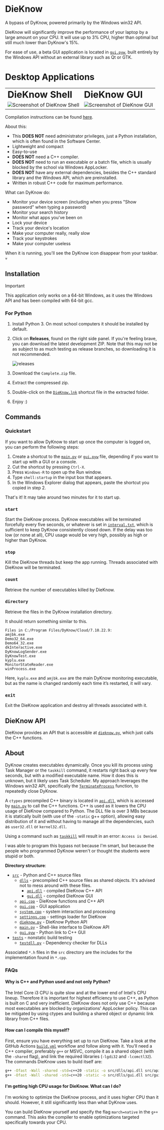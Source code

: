 # DieKnow

A bypass of DyKnow, powered primarily by the Windows win32 API.

DieKnow will significantly improve the performance of your laptop by a large amount on your CPU. It will use up to 3% CPU, higher than optimal but still much lower than DyKnow's 15%.

For ease of use, a beta GUI application is located in [`gui.pyw`](src/gui.pyw), built entirely by the Windows API without an external library such as Qt or GTK.

# Desktop Applications

<table border="0">
 <tr>
    <td><b style="font-size:30px">DieKnow Shell</b></td>
    <td><b style="font-size:30px">DieKnow GUI</b></td>
 </tr>
 <tr>
    <td><img src="https://github.com/user-attachments/assets/5b02591e-28fd-450e-89fd-8b3fcf540f42" alt="Screenshot of DieKnow Shell"></td>
    <td><img src="screenshots/screenshot4.png" alt="Screenshot of DieKnow GUI"></td>
 </tr>
</table>

Compilation instructions can be found [here](COMPILING.md).

About this:
* This **DOES NOT** need administrator privileges, just a Python installation, which is often found in the Software Center.
* Lightweight and compact
* Easy-to-use
* **DOES NOT** need a C++ compiler.
* **DOES NOT** need to run an executable or a batch file, which is usually blocked by the school via Windows AppLocker.
* **DOES NOT** have any external dependencies, besides the C++ standard library and the Windows API, which are preinstalled.
* Written in robust C++ code for maximum performance.

What can DyKnow do:

* Monitor your device screen (including when you press "Show password" when typing a password)
* Monitor your search history
* Monitor what apps you've been on
* Lock your device
* Track your device's location
* Make your computer really, really slow
* Track your keystrokes
* Make your computer useless

When it is running, you'll see the DyKnow icon disappear from your taskbar. 💀

## Installation

> [!IMPORTANT]
> This application only works on a 64-bit Windows, as it uses the Windows API and has been compiled with 64-bit gcc.

### For Python

1. Install Python 3. On most school computers it should be installed by default.
2. Click on **Releases**, found on the right side panel. If you're feeling brave, you can download the latest development ZIP. Note that this may not be as subject to as much testing as release branches, so downloading it is not recommended.

   ![releases](screenshots/releases.png)

3. Download the `Complete.zip` file.
4. Extract the compressed zip.
5. Double-click on the [`DieKnow.lnk`](DieKnow.lnk) shortcut file in the extracted folder.
6. Enjoy :)

## Commands

### Quickstart

If you want to allow DyKnow to start up once the computer is logged on, you can perform the following steps:

1. Create a shortcut to the [`main.py`](src/main.py) or [`gui.pyw`](src/gui.pyw) file, depending if you want to start up with a GUI or a console.
2. Cut the shortcut by pressing `Ctrl-X`.
3. Press `Windows-R` to open up the Run window.
4. Type `shell:startup` in the input box that appears.
5. In the Windows Explorer dialog that appears, paste the shortcut you copied in step 2.

That's it! It may take around two minutes for it to start up.

### `start`

Start the DieKnow process. DyKnow executables will be terminated forcefully every five seconds, or whatever is set in [`interval.txt`](interval.txt), which is sufficient to keep DyKnow consistently closed down. If the delay was too low (or none at all), CPU usage would be very high, possibly as high or higher than DyKnow.

### `stop`

Kill the DieKnow threads but keep the app running. Threads associated with DieKnow will be terminated.

### `count`

Retrieve the number of executables killed by DieKnow.

### `directory`

Retrieve the files in the DyKnow installation directory.

It should return something similar to this.

```
Files in C:/Program Files/DyKnow/Cloud/7.10.22.9:
amjbk.exe
Demo32_64.exe
Demo64_32.exe
dkInteractive.exe
DyKnowLogSender.exe
DyKnowTest.exe
kyplu.exe
MonitorStateReader.exe
winProcess.exe
```

Here, `kyplu.exe` and `amjbk.exe` are the main DyKnow monitoring executable, but as the name is changed randomly each time it’s restarted, it will vary.

### `exit`

Exit the DieKnow application and destroy all threads associated with it.

## DieKnow API

DieKnow provides an API that is accessible at [`dieknow.py`](src/dieknow.py), which just calls the C++ functions.

## About

DyKnow creates executables dynamically. Once you kill its process using Task Manager or the `taskkill` command, it restarts right back up every few seconds, but with a modified executable name. How it does this is unknown, but it likely uses Task Scheduler. My approach leverages the Windows win32 API, specifically the [`TerminateProcess`](https://learn.microsoft.com/en-us/windows/win32/api/processthreadsapi/nf-processthreadsapi-terminateprocess) function, to repeatedly close DyKnow.

A `ctypes` precompiled C++ binary is located in [`api.dll`](src/api.dll), which is accessed by [`main.py`](src/main.py) to call the C++ functions. C++ is used as it lowers the CPU usage of DieKnow compared to Python. The DLL file is over 3 MBs because it is statically built (with use of the `-static` g++ option), allowing easy distribution of it and without having to manage all the dependencies, such as `user32.dll` or `kernel32.dll`.

Using a command such as [`taskkill`](https://learn.microsoft.com/en-us/windows-server/administration/windows-commands/taskkill) will result in an error: `Access is Denied`.

I was able to program this bypass not because I'm smart, but because the people who programmed DyKnow weren't or thought the students were stupid or both.

**Directory structure**:

* [`src`](src/) - Python and C++ source files
   * [`dlls`](src/dlls/) - precompiled C++ source files as shared objects. It's advised not to mess around with these files.
      * [`api.dll`](src/dlls/api.dll) - compiled DieKnow C++ API
      * [`gui.dll`](src/dlls/gui.dll) - compiled DieKnow GUI
   * [`api.cpp`](src/api.cpp) - DieKnow functions and C++ API
   * [`gui.cpp`](src/gui.cpp) - GUI application
   * [`system.cpp`](src/system.cpp) - system interaction and processing
   * [`settings.cpp`](src/settings.cpp) - settings loader for DieKnow
   * [`dieknow.py`](src/dieknow.py) - DieKnow Python API
   * [`main.py`](src/main.py) - Shell-like interface to DieKnow API
   * [`gui.pyw`](src/gui.pyw) - Python link to C++ GUI
* [`tests`](tests/) - nonstatic build testing
   * [`testdll.py`](tests/testdll.py) - Dependency checker for DLLs

Associated `*.h` files in the `src` directory are the includes for the implementation found in `*.cpp`.

### FAQs

#### Why is C++ and Python used and not only Python?

The Intel Core i3 CPU is quite slow and at the lower end of Intel's CPU lineup. Therefore it is important for highest efficiency to use C++, as Python is built on C and very inefficient. DieKnow does not only use C++ because most executables are blocked by organizations' AppLocker policy. This can be mitigated by using ctypes and building a shared object or dynamic link library from C++ files.

#### How can I compile this myself?

First, ensure you have everything set up to run DieKnow. Take a look at the GitHub Actions [`build.yml`](.github/workflows/build.yml) workflow and follow along with it. You'll need a C++ compiler, preferably `g++` or MSVC, compile it as a shared object (with the `-shared` flag), and link the required libraries (`-lgdi32` and `-lcomctl32`). The commands DieKnow uses to build itself are:

```bash
g++ -Ofast -Wall -shared -std=c++20 -static -o src/dlls/api.dll src/api.cpp -lgdi32
g++ -Ofast -Wall -shared -std=c++20 -static -o src/dlls/gui.dll src/gui.cpp -lgdi32 -lcomctl32
```

#### I'm getting high CPU usage for DieKnow. What can I do?

I'm working to optimize the DieKnow process, and it uses higher CPU than it should. However, it still significantly less than what DyKnow uses.

You can build DieKnow yourself and specify the flag `march=native` in the `g++` command. This asks the compiler to enable optimizations targeted specifically towards your CPU.
